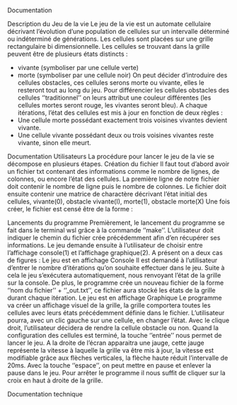 Documentation

Description du Jeu de la vie 
Le jeu de la vie est un automate cellulaire décrivant l’évolution d’une population de cellules sur un intervalle déterminé ou indéterminé de générations. Les cellules sont placées sur une grille rectangulaire bi dimensionnelle. Les cellules se trouvant dans la grille peuvent être de plusieurs états distincts : 
-	vivante (symboliser par une cellule verte)
-	morte (symboliser par une cellule noir)
On peut décider d’introduire des cellules obstacles, ces cellules serons morte ou vivante, elles le resteront tout au long du jeu. Pour différencier les cellules obstacles des cellules ‘’traditionnel’’ on leurs attribut une couleur différentes (les cellules mortes seront rouge, les vivantes seront bleu).
A chaque itérations, l’état des cellules est mis à jour en fonction de deux règles :
-	Une cellule morte possédant exactement trois voisines vivantes devient vivante.
-	Une cellule vivante possédant deux ou trois voisines vivantes reste vivante, sinon elle meurt.

Documentation Utilisateurs
La procédure pour lancer le jeu de la vie se décompose en plusieurs étapes.
Création du fichier
Il faut tout d’abord avoir un fichier txt contenant des informations comme le nombre de lignes, de colonnes, ou encore l’état des cellules.
La première ligne de notre fichier doit contenir le nombre de ligne puis le nombre de colonnes.
Le fichier doit ensuite contenir une matrice de charactère décrivant l’état initial des cellules, vivante(0), obstacle vivante(I), morte(1), obstacle morte(X)
Une fois créer, le fichier est censé être de la forme :
 


Lancements du programme
Premièrement, le lancement du programme se fait dans le terminal wsl grâce à la commande ‘’make’’.
L’utilisateur doit indiquer le chemin du fichier crée précédemment afin d’en récupérer ses informations.
Le jeu demande ensuite à l’utilisateur de choisir entre l’affichage console(1) et l’affichage graphique(2).
A présent on a deux cas de figures :
Le jeu est en affichage Console 
Il est demandé à l’utilisateur d’entrer le nombre d’itérations qu’on souhaite effectuer dans le jeu. Suite à cela le jeu s’exécutera automatiquement, nous renvoyant l’état de la grille sur la console. De plus, le programme crée un nouveau fichier de la forme ‘’nom du fichier’’ + ‘’_out.txt’’, ce fichier aura stocké les états de la grille durant chaque itération.
Le jeu est en affichage Graphique
Le programme va créer un affichage visuel de la grille, la grille comportera toutes les cellules avec leurs états précédemment définie dans le fichier. L’utilisateur pourra, avec un clic gauche sur une cellule, en changer l’état. Avec le clique droit, l’utilisateur décidera de rendre la cellule obstacle ou non.
Quand la configuration des cellules est terminé, la touche ‘’entrée’’ nous permet de lancer le jeu.
A la droite de l’écran apparaitra une jauge, cette jauge représente la vitesse à laquelle la grille va être mis à jour, la vitesse est modifiable grâce aux flèches verticales, la flèche haute réduit l’intervalle de 20ms.
Avec la touche ‘’espace’’, on peut mettre en pause et enlever la pause dans le jeu.
Pour arrêter le programme il nous suffit de cliquer sur la croix en haut à droite de la grille.










Documentation technique
